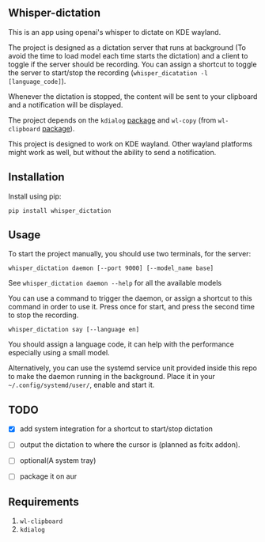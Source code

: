 ## Whisper-dictation

This is an app using openai's whisper to dictate on KDE wayland.  

The project is designed as a dictation server that runs at background (To avoid the time to load model each time starts the dictation) and a client to toggle if the server should be recording. You can assign a shortcut to toggle the server to start/stop the recording (`whisper_dicatation -l [language_code]`).

Whenever the dictation is stopped, the content will be sent to your clipboard and a notification will be displayed.

The project depends on the `kdialog` [package](https://archlinux.org/packages/extra/x86_64/kdialog/) and `wl-copy` (from `wl-clipboard` [package](https://github.com/bugaevc/wl-clipboard)).

This project is designed to work on KDE wayland. Other wayland platforms might work as well, but without the ability to send a notification.

## Installation

Install using pip:

```
pip install whisper_dictation
```

## Usage

To start the project manually, you should use two terminals, for the server:

```
whisper_dictation daemon [--port 9000] [--model_name base]
```

See `whisper_dictation daemon --help` for all the available models

You can use a command to trigger the daemon, or assign a shortcut to this command in order to use it. Press once for start, and press the second time to stop the recording.

```
whisper_dictation say [--language en]
```

You should assign a language code, it can help with the performance especially using a small model.

Alternatively, you can use the systemd service unit provided inside this repo to make the daemon running in the background. Place it in your `~/.config/systemd/user/`, enable and start it.

## TODO

- [x] add system integration for a shortcut to start/stop dictation
- [ ] output the dictation to where the cursor is (planned as fcitx addon).
- [ ] optional(A system tray)
- [ ] package it on aur


## Requirements

1. `wl-clipboard`
2. `kdialog`
